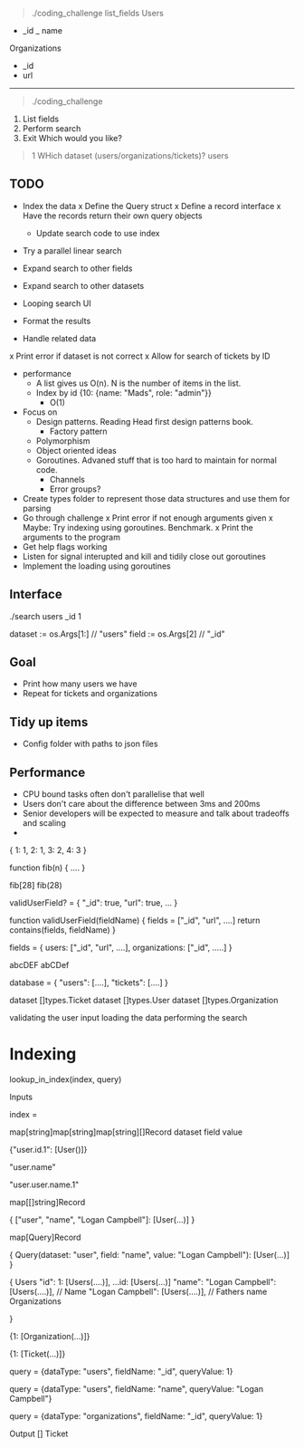 > ./coding_challenge list_fields
Users
- _id
_ name

Organizations
- _id
- url


--------------------------------------------

> ./coding_challenge
1. List fields
2. Perform search
3. Exit
Which would you like?
> 1
WHich dataset (users/organizations/tickets)?
> users


## TODO
- Index the data
  x Define the Query struct
  x Define a record interface
  x Have the records return their own query objects
  - Update search code to use index
- Try a parallel linear search
- Expand search to other fields
- Expand search to other datasets

- Looping search UI
- Format the results
- Handle related data

x Print error if dataset is not correct
x Allow for search of tickets by ID

- performance
  - A list gives us O(n). N is the number of items in the list.
  - Index by id {10: {name: "Mads", role: "admin"}}
    - O(1)
- Focus on
  - Design patterns. Reading Head first design patterns book.
    - Factory pattern
  - Polymorphism
  - Object oriented ideas
  - Goroutines. Advaned stuff that is too hard to maintain for normal code.
    - Channels
    - Error groups?
- Create types folder to represent those data structures and use them for parsing
- Go through challenge
x Print error if not enough arguments given
x Maybe: Try indexing using goroutines. Benchmark.
x Print the arguments to the program
- Get help flags working
- Listen for signal interupted and kill and tidily close out goroutines
- Implement the loading using goroutines

## Interface
./search users _id 1

dataset := os.Args[1:] // "users"
field := os.Args[2] // "_id"


## Goal
- Print how many users we have
- Repeat for tickets and organizations

## Tidy up items
- Config folder with paths to json files



## Performance
- CPU bound tasks often don't parallelise that well
- Users don't care about the difference between 3ms and 200ms
- Senior developers will be expected to measure and talk about tradeoffs and scaling
- 




{
  1: 1,
  2: 1,
  3: 2,
  4: 3
}


function fib(n) {
  ....
}

fib[28]
fib(28)


validUserField? = {
  "_id": true,
  "url": true,
  ...
}

function validUserField(fieldName) {
  fields = ["_id", "url", ....]
  return contains(fields, fieldName)
}

fields = {
  users: ["_id", "url", ....],
  organizations: ["_id", .....]
}


abcDEF
abCDef

database = {
  "users": [....],
  "tickets": [....]
}


dataset []types.Ticket
dataset []types.User
dataset []types.Organization





validating the user input
loading the data
performing the search



# Indexing

lookup_in_index(index, query)

Inputs

index = 

map[string]map[string]map[string][]Record
    dataset    field      value

{"user.id.1": [User()]}

"user.name"

"user.user.name.1"

map[[]string]Record

{
  ["user", "name", "Logan Campbell"]:
  [User(...)]
}

map[Query]Record

{
  Query(dataset: "user", field: "name", value: "Logan Campbell"):
  [User(...)]
}


{ Users
    "id": 
      1: [Users(....)],
      ...id: [Users(...)]
    "name":
        "Logan Campbell": [Users(....)], // Name
        "Logan Campbell": [Users(....)], // Fathers name
  Organizations

}

{1: [Organization(...)]}

{1: [Ticket(...)]}

query = {dataType: "users",
fieldName: "_id",
queryValue: 1}

query = {dataType: "users",
fieldName: "name",
queryValue: "Logan Campbell"}


query = {dataType: "organizations",
fieldName: "_id",
queryValue: 1}


Output
[] Ticket
